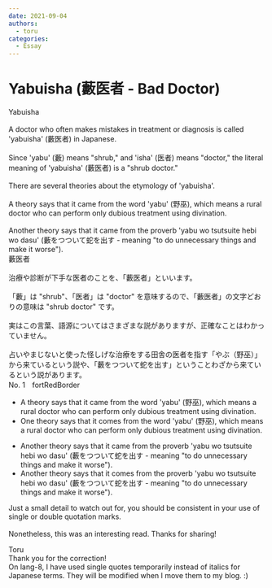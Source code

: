 ```yaml
---
date: 2021-09-04
authors:
  - toru
categories:
  - Essay
---
```


<h1 id="subject_show">Yabuisha (藪医者 - Bad Doctor)</h1>
<div class="date" hidden>Sep 4, 2021 16:16</div>
<div id="post"><div id="body_show_ori">
Yabuisha<br/><br/>A doctor who often makes mistakes in treatment or diagnosis is called 'yabuisha' (藪医者) in Japanese.<br/><br/>Since 'yabu' (藪) means "shrub," and 'isha' (医者) means "doctor," the literal meaning of 'yabuisha' (藪医者) is a "shrub doctor."<br/><br/>There are several theories about the etymology of 'yabuisha'.<br/><br/>A theory says that it came from the word 'yabu' (野巫), which means a rural doctor who can perform only dubious treatment using divination.<br/><br/>Another theory says that it came from the proverb 'yabu wo tsutsuite hebi wo dasu' (藪をつついて蛇を出す - meaning "to do unnecessary things and make it worse").
</div></div>

<!-- more -->

<div id="post_ja"><div id="body_show_mo">
藪医者<br/><br/>治療や診断が下手な医者のことを、「藪医者」といいます。<br/><br/>「藪」は "shrub"、「医者」は "doctor" を意味するので、「藪医者」の文字どおりの意味は "shrub doctor" です。<br/><br/>実はこの言葉、語源についてはさまざまな説がありますが、正確なことはわかっていません。<br/><br/>占いやまじないと使った怪しげな治療をする田舎の医者を指す「やぶ（野巫）」から来ているという説や、「藪をつついて蛇を出す」ということわざから来ているという説があります。
</div></div>
<div id="block"><div class="first_name"> No. 1　<span class="just_name">fortRedBorder</span></div><div id="block2">
<ul class="correction_field">
<li class="incorrect">A theory says that it came from the word 'yabu' (野巫), which means a rural doctor who can perform only dubious treatment using divination.</li>
<li class="corrected correct">
<span class="f_blue">One </span>theory says that it <span class="f_blue">comes </span>from the word 'yabu' (野巫), which means a rural doctor who can perform only dubious treatment using divination.
</li>
</ul>
<ul class="correction_field">
<li class="incorrect">Another theory says that it came from the proverb 'yabu wo tsutsuite hebi wo dasu' (藪をつついて蛇を出す - meaning "to do unnecessary things and make it worse").</li>
<li class="corrected correct">
Another theory says that it <span class="f_blue">comes </span>from the proverb 'yabu wo tsutsuite hebi wo dasu' (藪をつついて蛇を出す - meaning "to do unnecessary things and make it worse").
</li>
</ul>
<p class="comment_small">
 Just a small detail to watch out for, you should be consistent in your use of single or double quotation marks.
 <br/>
 <br/>
 Nonetheless, this was an interesting read. Thanks for sharing!
</p>

</div><div class="name"><span class="just_name">Toru</span><br>
Thank you for the correction!<br/>On lang-8, I have used single quotes temporarily instead of italics for Japanese terms. They will be modified when I move them to my blog. :)
</div>
</div>
